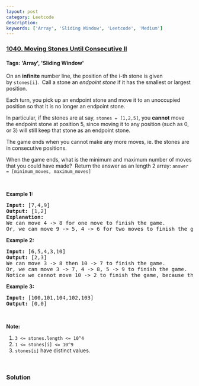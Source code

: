 ```yaml
---
layout: post
category: Leetcode
description: 
keywords: ['Array', 'Sliding Window', 'Leetcode', 'Medium']
---
```

### [1040. Moving Stones Until Consecutive II](https://leetcode.com/problems/moving-stones-until-consecutive-ii)

#### Tags: 'Array', 'Sliding Window'

<div class="content__u3I1 question-content__JfgR"><div><p>On an <strong>infinite</strong> number line, the position of the i-th stone is given by <code>stones[i]</code>.  Call a stone an <em>endpoint stone</em> if it has the smallest or largest position.</p>
<p>Each turn, you pick up an endpoint stone and move it to an unoccupied position so that it is no longer an endpoint stone.</p>
<p>In particular, if the stones are at say, <code>stones = [1,2,5]</code>, you <strong>cannot</strong> move the endpoint stone at position 5, since moving it to any position (such as 0, or 3) will still keep that stone as an endpoint stone.</p>
<p>The game ends when you cannot make any more moves, ie. the stones are in consecutive positions.</p>
<p>When the game ends, what is the minimum and maximum number of moves that you could have made?  Return the answer as an length 2 array: <code>answer = [minimum_moves, maximum_moves]</code></p>
<p> </p>
<p><strong>Example 1:</strong></p>
<pre><strong>Input: </strong><span id="example-input-1-1">[7,4,9]</span>
<strong>Output: </strong><span id="example-output-1">[1,2]</span>
<strong>Explanation: </strong>
We can move 4 -&gt; 8 for one move to finish the game.
Or, we can move 9 -&gt; 5, 4 -&gt; 6 for two moves to finish the game.
</pre>
<div>
<p><strong>Example 2:</strong></p>
<pre><strong>Input: </strong><span id="example-input-2-1">[6,5,4,3,10]</span>
<strong>Output: </strong><span id="example-output-2">[2,3]</span>
We can move 3 -&gt; 8 then 10 -&gt; 7 to finish the game.
Or, we can move 3 -&gt; 7, 4 -&gt; 8, 5 -&gt; 9 to finish the game.
Notice we cannot move 10 -&gt; 2 to finish the game, because that would be an illegal move.
</pre>
<div>
<p><strong>Example 3:</strong></p>
<pre><strong>Input: </strong><span id="example-input-3-1">[100,101,104,102,103]</span>
<strong>Output: </strong><span id="example-output-3">[0,0]</span></pre>
<p> </p>
</div>
</div>
<p><strong>Note:</strong></p>
<ol>
<li><code>3 &lt;= stones.length &lt;= 10^4</code></li>
<li><code>1 &lt;= stones[i] &lt;= 10^9</code></li>
<li><code>stones[i]</code> have distinct values.</li>
</ol>
<div>
<div>
<div> </div>
</div>
</div></div></div>

### Solution
